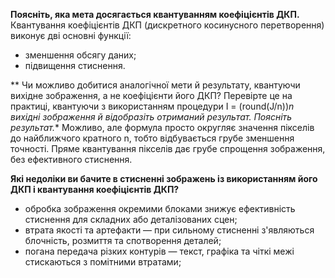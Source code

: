 **Поясніть, яка мета досягається квантуванням коефіцієнтів ДКП.**
Квантування коефіцієнтів ДКП (дискретного косинусного перетворення) виконує дві основні функції:
- зменшення обсягу даних;
- підвищення стиснення.

** Чи можливо добитися аналогічної мети й результату, квантуючи вихідне зображення, а не коефіцієнти його ДКП? Перевірте це на практиці, квантуючи з використанням процедури I = (round(J/n))*n вихідні зображення й відобразіть отриманий результат. Поясніть результат.**
Можливо, але формула просто округляє значення пікселів до найближчого кратного n, тобто відбувається грубе зменшення точності. Пряме квантування пікселів дає грубе спрощення зображення, без ефективного стиснення.

**Які недоліки ви бачите в стисненні зображень із використанням його ДКП і квантування коефіцієнтів ДКП?**
- обробка зображення окремими блоками знижує ефективність стиснення для складних або деталізованих сцен;
- втрата якості та артефакти — при сильному стисненні з'являються блочність, розмиття та спотворення деталей;
- погана передача різких контурів — текст, графіка та чіткі межі стискаються з помітними втратами;




